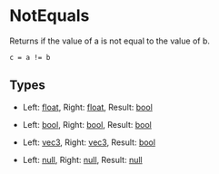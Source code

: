 # NotEquals

Returns if the value of a is not equal to the value of b.

```
c = a != b
```

## Types

- Left: [float](/MdDocs/Types/Float.md), Right: [float](/MdDocs/Types/Float.md), Result: [bool](/MdDocs/Types/Bool.md)

- Left: [bool](/MdDocs/Types/Bool.md), Right: [bool](/MdDocs/Types/Bool.md), Result: [bool](/MdDocs/Types/Bool.md)

- Left: [vec3](/MdDocs/Types/Vec3.md), Right: [vec3](/MdDocs/Types/Vec3.md), Result: [bool](/MdDocs/Types/Bool.md)

- Left: [null](/MdDocs/Types/Null.md), Right: [null](/MdDocs/Types/Null.md), Result: [null](/MdDocs/Types/Null.md)


